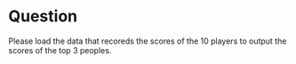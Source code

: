 # Question
Please load the data that recoreds the scores of the 10 players to output the scores of the top 3 peoples.
